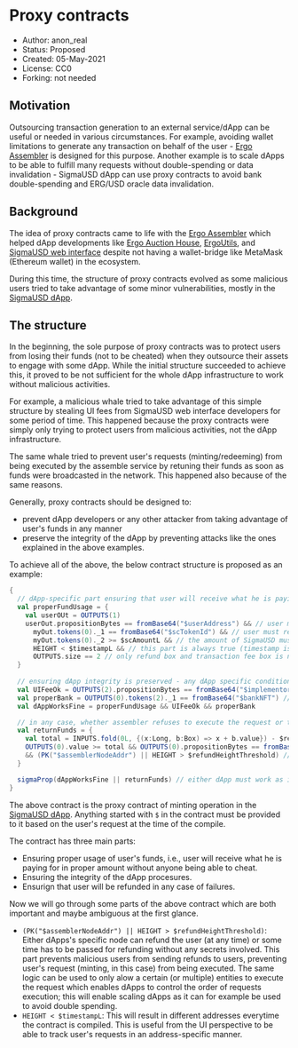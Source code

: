 # Proxy contracts

* Author: anon_real
* Status: Proposed
* Created: 05-May-2021
* License: CC0
* Forking: not needed 

## Motivation 

Outsourcing transaction generation to an external service/dApp can be useful or needed in various circumstances. For example, avoiding wallet limitations to generate any transaction on behalf of the user - [Ergo Assembler](https://github.com/anon-real/ergo-assembler) is designed for this purpose. Another example is to scale dApps to be able to fulfill many requests without double-spending or data invalidation - SigmaUSD dApp can use proxy contracts to avoid bank double-spending and ERG/USD oracle data invalidation.


## Background
The idea of proxy contracts came to life with the [Ergo Assembler](https://github.com/anon-real/ergo-assembler) which helped dApp developments like [Ergo Auction House](https://ergoauctions.org/), [ErgoUtils](https://ergoutils.org/), and [SigmaUSD web interface](https://sigmausd.io/#/) despite not having a wallet-bridge like MetaMask (Ethereum wallet) in the ecosystem.

During this time, the structure of proxy contracts evolved as some malicious users tried to take advantage of some minor vulnerabilities, mostly in the [SigmaUSD dApp](https://sigmausd.io/#/).

## The structure
In the beginning, the sole purpose of proxy contracts was to protect users from losing their funds (not to be cheated) when they outsource their assets to engage with some dApp. While the initial structure succeeded to achieve this, it proved to be not sufficient for the whole dApp infrastructure to work without malicious activities. 

For example, a malicious whale tried to take advantage of this simple structure by stealing UI fees from SigmaUSD web interface developers for some period of time. This happened because the proxy contracts were simply only trying to protect users from malicious activities, not the dApp infrastructure.

The same whale tried to prevent user's requests (minting/redeeming) from being executed by the assemble service by retuning their funds as soon as funds were broadcasted in the network. This happened also because of the same reasons.

Generally, proxy contracts should be designed to:
- prevent dApp developers or any other attacker from taking advantage of user's funds in any manner
- preserve the integrity of the dApp by preventing attacks like the ones explained in the above examples.

To achieve all of the above, the below contract structure is proposed as an example:

```scala
{
  // dApp-specific part ensuring that user will receive what he is paying for
  val properFundUsage = {
    val userOUt = OUTPUTS(1)
    userOut.propositionBytes == fromBase64("$userAddress") && // user must be the recipient
      myOut.tokens(0)._1 == fromBase64("$scTokenId") && // user must receive SigmaUSD
      myOut.tokens(0)._2 >= $scAmountL && // the amount of SigmaUSD must be at least what user is paying for
      HEIGHT < $timestampL && // this part is always true (timestamp is the unix-timestamp at the time of the request), it will cause compiled address to differ everytime
      OUTPUTS.size == 2 // only refund box and transaction fee box is needed
  }
  
  // ensuring dApp integrity is preserved - any dApp specific condition to ensure designed procedures won't be violated
  val UIFeeOk = OUTPUTS(2).propositionBytes == fromBase64("$implementor") && OUTPUTS.size == 4 // UI fee must go to UI devs not any random person who assembles the transaction
  val properBank = OUTPUTS(0).tokens(2)._1 == fromBase64("$bankNFT") // the real bank box of the sigmaUSD protocol must be used so not any random person can behave as the bank box
  val dAppWorksFine = properFundUsage && UIFeeOk && properBank

  // in any case, whether assembler refuses to execute the request or the request fails for any reason, user must be able to get back his funds
  val returnFunds = { 
    val total = INPUTS.fold(0L, {(x:Long, b:Box) => x + b.value}) - $returnFee // only refund transactions's fee must be deducted from user's funds
    OUTPUTS(0).value >= total && OUTPUTS(0).propositionBytes == fromBase64("$userAddress") // user must receive the appropriate amount
    && (PK("$assemblerNodeAddr") || HEIGHT > $refundHeightThreshold) // either dApp-specific node can return user's funds or some time (block) has to be passed first. This is useful for many reasons.
  }

  sigmaProp(dAppWorksFine || returnFunds) // either dApp must work as it is supposed to or user's funds must be returned
}
```
The above contract is the proxy contract of minting operation in the [SigmaUSD dApp](https://sigmausd.io/#/). Anything started with `$` in the contract must be provided to it based on the user's request at the time of the compile.

The contract has three main parts:
- Ensuring proper usage of user's funds, i.e., user will receive what he is paying for in proper amount without anyone being able to cheat.
- Ensuring the integrity of the dApp procesures.
- Ensurign that user will be refunded in any case of failures.


Now we will go through some parts of the above contract which are both important and maybe ambiguous at the first glance.

- `(PK("$assemblerNodeAddr") || HEIGHT > $refundHeightThreshold)`: Either dApps's specific node can refund the user (at any time) or some time has to be passed for refunding without any secrets involved. This part prevents malicious users from sending refunds to users, preventing user's request (minting, in this case) from being executed. The same logic can be used to only alow a certain (or multiple) entities to execute the request which enables dApps to control the order of requests execution; this will enable scaling dApps as it can for example be used to avoid double spending.
- `HEIGHT < $timestampL`: This will result in different addresses everytime the contract is compiled. This is useful from the UI perspective to be able to track user's requests in an address-specific manner.